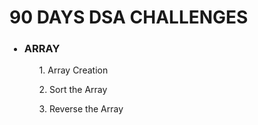 <div>
    <h1> 90 DAYS DSA CHALLENGES</h1>            
    <ul>
    <h3><li>ARRAY</li></h3>
    <ol><a href"https://github.com/99monisha/90-DAYS-DSA-CHALLENGES/blob/master/DAY-1/array%20creation/array.cpp">1. Array Creation</a></ol>
     <ol><a href"https://github.com/99monisha/90-DAYS-DSA-CHALLENGES/blob/master/DAY-1/sort%20array/sort.cpp">2. Sort the Array</a></ol>
      <ol><a href"https://github.com/99monisha/90-DAYS-DSA-CHALLENGES/blob/master/DAY-1/reverse/reverse.cpp">3. Reverse the Array</a></ol>
    </ul>
    
